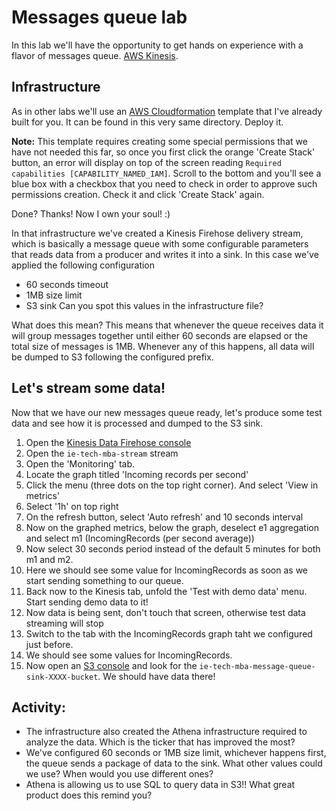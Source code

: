 # Messages queue lab
In this lab we'll have the opportunity to get hands on experience with a flavor of messages queue. [AWS Kinesis](https://aws.amazon.com/kinesis/).

## Infrastructure

As in other labs we'll use an [AWS Cloudformation](https://aws.amazon.com/cloudformation/) template that I've already built for you. It can be found in this very same directory. Deploy it.

**Note:** This template requires creating some special permissions that we have not needed this far, so once you first click the orange 'Create Stack' button, an error will display on top of the screen reading `Required capabilities [CAPABILITY_NAMED_IAM]`. Scroll to the bottom and you'll see a blue box with a checkbox that you need to check in order to approve such permissions creation. Check it and click 'Create Stack' again. 

Done? Thanks! Now I own your soul! :)

In that infrastructure we've created a Kinesis Firehose delivery stream, which is basically a message queue with some configurable parameters that reads data from a producer and writes it into a sink. In this case we've applied the following configuration
* 60 seconds timeout 
* 1MB size limit
* S3 sink
Can you spot this values in the infrastructure file?

What does this mean? This means that whenever the queue receives data it will group messages together until either 60 seconds are elapsed or the total size of messages is 1MB. Whenever any of this happens, all data will be dumped to S3 following the configured prefix.

## Let's stream some data!

Now that we have our new messages queue ready, let's produce some test data and see how it is processed and dumped to the S3 sink.

1. Open the [Kinesis Data Firehose console](https://console.aws.amazon.com/firehose/home)
1. Open the `ie-tech-mba-stream` stream
1. Open the 'Monitoring' tab. 
  1. Locate the graph titled 'Incoming records per second'
  1. Click the menu (three dots on the top right corner). And select 'View in metrics'
  1. Select '1h' on top right
  1. On the refresh button, select 'Auto refresh' and 10 seconds interval
  1. Now on the graphed metrics, below the graph, deselect e1 aggregation and select m1 (IncomingRecords (per second average))
  1. Now select 30 seconds period instead of the default 5 minutes for both m1 and m2.
  1. Here we should see some value for IncomingRecords as soon as we start sending something to our queue.
1. Back now to the Kinesis tab, unfold the 'Test with demo data' menu. Start sending demo data to it!
1. Now data is being sent, don't touch that screen, otherwise test data streaming will stop
1. Switch to the tab with the IncomingRecords graph taht we configured just before.
1. We should see some values for IncomingRecords.
1. Now open an [S3 console](https://s3.console.aws.amazon.com/s3/home) and look for the `ie-tech-mba-message-queue-sink-XXXX-bucket`. We should have data there!

## Activity:

* The infrastructure also created the Athena infrastructure required to analyze the data. Which is the ticker that has improved the most?
* We've configured 60 seconds or 1MB size limit, whichever happens first, the queue sends a package of data to the sink. What other values could we use? When would you use different ones?
* Athena is allowing us to use SQL to query data in S3!! What great product does this remind you?